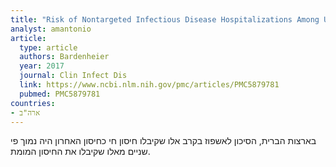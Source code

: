 ```yaml
---
title: "Risk of Nontargeted Infectious Disease Hospitalizations Among US Children Following Inactivated and Live Vaccines, 2005-2014"
analyst: amantonio
article:
  type: article
  authors: Bardenheier
  year: 2017
  journal: Clin Infect Dis
  link: https://www.ncbi.nlm.nih.gov/pmc/articles/PMC5879781
  pubmed: PMC5879781
countries:
- ארה"ב
---
```


בארצות הברית, הסיכון לאשפוז בקרב אלו שקיבלו חיסון חי כחיסון האחרון היה נמוך פי שניים מאלו שקיבלו את החיסון המומת.

